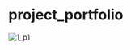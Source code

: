 # project_portfolio

![1_p1](https://user-images.githubusercontent.com/60492689/182986395-3ff1a9c1-0049-4f14-9cdd-7ddc25aab817.jpg)

